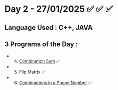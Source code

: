 # Day 2 - 27/01/2025 ✅ ✅ ✅
## Language Used : **C++**, **JAVA**
## 3 Programs of the Day :
   - 4. [Combination Sum](https://leetcode.com/problems/combination-sum-iii/description/) ✅
   - 5. [Flip Matrix](https://leetcode.com/problems/random-flip-matrix/description/) ✅
   - 6. [Combinations in a Phone Number](https://leetcode.com/problems/letter-combinations-of-a-phone-number/description/) ✅
##
